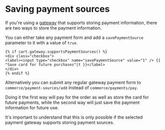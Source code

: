 # Saving payment sources

If you're using a [gateway](/en/payment-gateways.md) that supports storing payment information, there are two ways to store the payment information.

You can either take any payment form and add a `savePaymentSource` parameter to it with a value of `true`.

```twig
{% if cart.gateway.supportsPaymentSources() %}
<div class="checkbox">
<label><input type="checkbox" name="savePaymentSource" value="1" /> {{ "Save card for future purchases"|t }}</label>
</div>
{% endif %}
```

Alternatively you can submit any regular gateway payment form to `commerce/payment-sources/add` instead of `commerce/payments/pay`.

Doing it the first way will pay for the order as well as store the card for future payments, while the second way will just save the payment information for future use.

It's important to understand that this is only possible if the selected payment gateway supports storing payment sources.
